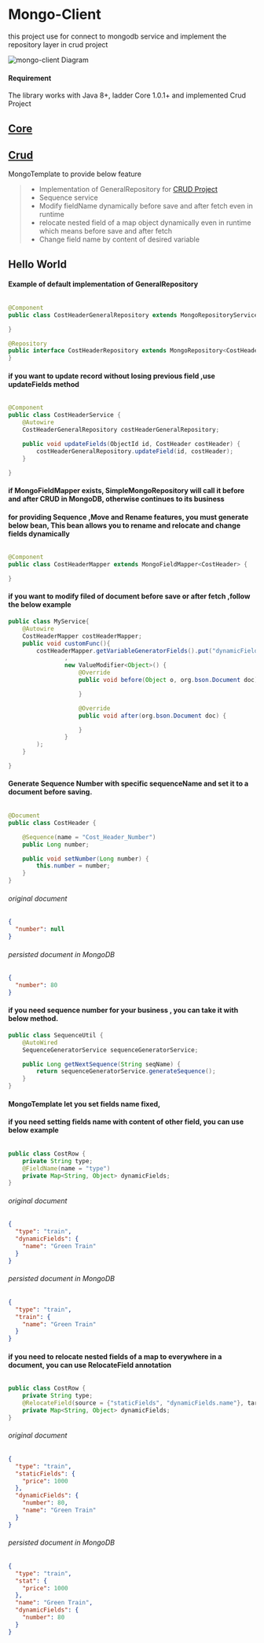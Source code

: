 # Mongo-Client

this project use for connect to mongodb service and implement the repository layer in crud project


![mongo-client Diagram](https://github.com/nimamoosavi/mongo-client/wiki/images/Diagram.png)

#### Requirement

The library works with Java 8+, ladder Core 1.0.1+ and implemented Crud Project

## [Core](https://github.com/nimamoosavi/core/wiki)

## [Crud](https://github.com/nimamoosavi/crud/wiki)

MongoTemplate to provide below feature
> - Implementation of GeneralRepository for [CRUD Project](https://github.com/nimamoosavi/crud/wiki)
> - Sequence service
> - Modify fieldName dynamically before save and after fetch even in runtime
> - relocate nested field of a map object dynamically even in runtime which means before save and after fetch
> - Change field name by content of desired variable


## Hello World

#### Example of default implementation of GeneralRepository

```java

@Component
public class CostHeaderGeneralRepository extends MongoRepositoryServiceImpl<CostHeader, ObjectId> {

}

@Repository
public interface CostHeaderRepository extends MongoRepository<CostHeader, ObjectId> {
}
```

####  if you want to update record without losing previous field ,use updateFields method

```java

@Component
public class CostHeaderService {
    @Autowire
    CostHeaderGeneralRepository costHeaderGeneralRepository;

    public void updateFields(ObjectId id, CostHeader costHeader) {
        costHeaderGeneralRepository.updateField(id, costHeader);
    }

}
```
#### if MongoFieldMapper exists, SimpleMongoRepository will call it before and after CRUD in MongoDB, otherwise continues to its business
#### for providing Sequence ,Move and Rename features, you must generate below bean, This bean allows you to rename and relocate and change fields dynamically
```java

@Component
public class CostHeaderMapper extends MongoFieldMapper<CostHeader> {

}
```
#### if you want to modify filed of document before save or after fetch ,follow the below example
```java
public class MyService{
    @Autowire
    CostHeaderMapper costHeaderMapper;
    public void customFunc(){
        costHeaderMapper.getVariableGeneratorFields().put("dynamicFields.name".split(com.nicico.mongoclient.mapper.MongoFieldMapper.MONGO_FIELD_NAME_SEPARATOR)
                ,
                new ValueModifier<Object>() {
                    @Override
                    public void before(Object o, org.bson.Document doc) {

                    }

                    @Override
                    public void after(org.bson.Document doc) {

                    }
                }
        );
    }

}

```

#### Generate Sequence Number with specific sequenceName and set it to a document before saving.

```java

@Document
public class CostHeader {

    @Sequence(name = "Cost_Header_Number")
    public Long number;

    public void setNumber(Long number) {
        this.number = number;
    }
}
```
###### original document
```json
{
  "number": null
}
```
###### persisted document in MongoDB
```json
{
  "number": 80
}
```
#### if you need sequence number for your business , you can take it with below method.

```java
public class SequenceUtil {
    @AutoWired
    SequenceGeneratorService sequenceGeneratorService;

    public Long getNextSequence(String seqName) {
        return sequenceGeneratorService.generateSequence();
    }
}

```

#### MongoTemplate let you set fields name fixed,
#### if you need setting fields name with content of other field, you can use below example

```java

public class CostRow {
    private String type;
    @FieldName(name = "type")
    private Map<String, Object> dynamicFields;
}

```
###### original document
```json
{
  "type": "train",
  "dynamicFields": {
    "name": "Green Train"
  }
}
```
###### persisted document in MongoDB
```json
{
  "type": "train",
  "train": {
    "name": "Green Train"
  }
}
```

#### if you need to relocate nested fields of a map to everywhere in a document, you can use RelocateField annotation
```java

public class CostRow {
    private String type;
    @RelocateField(source = {"staticFields", "dynamicFields.name"}, target = {"stat", "name"})
    private Map<String, Object> dynamicFields;
}
```
###### original document
```json
{
  "type": "train",
  "staticFields": {
    "price": 1000
  },
  "dynamicFields": {
    "number": 80,
    "name": "Green Train"
  }
}
```
###### persisted document in MongoDB
```json
{
  "type": "train",
  "stat": {
    "price": 1000
  },
  "name": "Green Train",
  "dynamicFields": {
    "number": 80
  }
}
```
